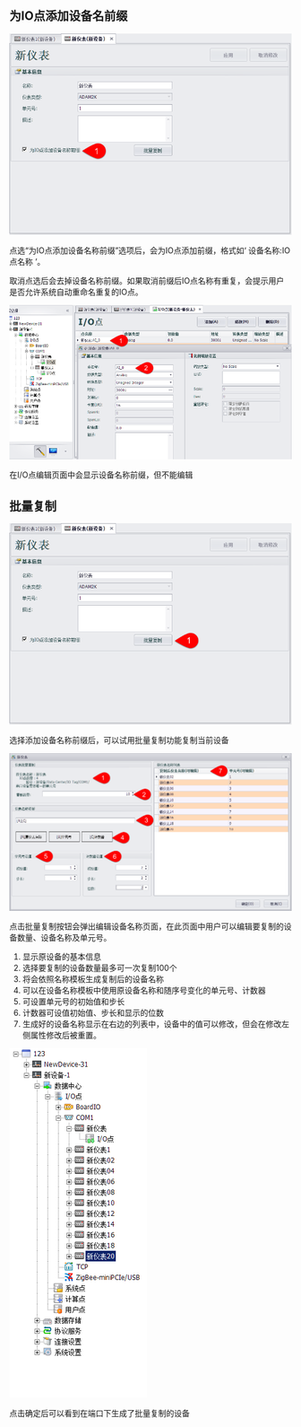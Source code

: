 
## 为IO点添加设备名前缀

![](./Copy_Mutli_Prefix.png)

点选“为IO点添加设备名称前缀”选项后，会为IO点添加前缀，格式如‘ 设备名称:IO点名称 ’。

取消点选后会去掉设备名称前缀。如果取消前缀后IO点名称有重复，会提示用户是否允许系统自动重命名重复的IO点。

![](./Copy_Mutli_Prefix_IOTag2.png)

在I/O点编辑页面中会显示设备名称前缀，但不能编辑

## 批量复制

![](./Copy_Mutli_Button.png)

选择添加设备名称前缀后，可以试用批量复制功能复制当前设备

![](./Copy_Mutli_Page.png)

点击批量复制按钮会弹出编辑设备名称页面，在此页面中用户可以编辑要复制的设备数量、设备名称及单元号。

1. 显示原设备的基本信息
2. 选择要复制的设备数量最多可一次复制100个
3. 将会依照名称模板生成复制后的设备名称
4. 可以在设备名称模板中使用原设备名称和随序号变化的单元号、计数器
5. 可设置单元号的初始值和步长
6. 计数器可设值初始值、步长和显示的位数
7. 生成好的设备名称显示在右边的列表中，设备中的值可以修改，但会在修改左侧属性修改后被重置。

![](./Copy_Mutli_Page_After_Save.png)

点击确定后可以看到在端口下生成了批量复制的设备